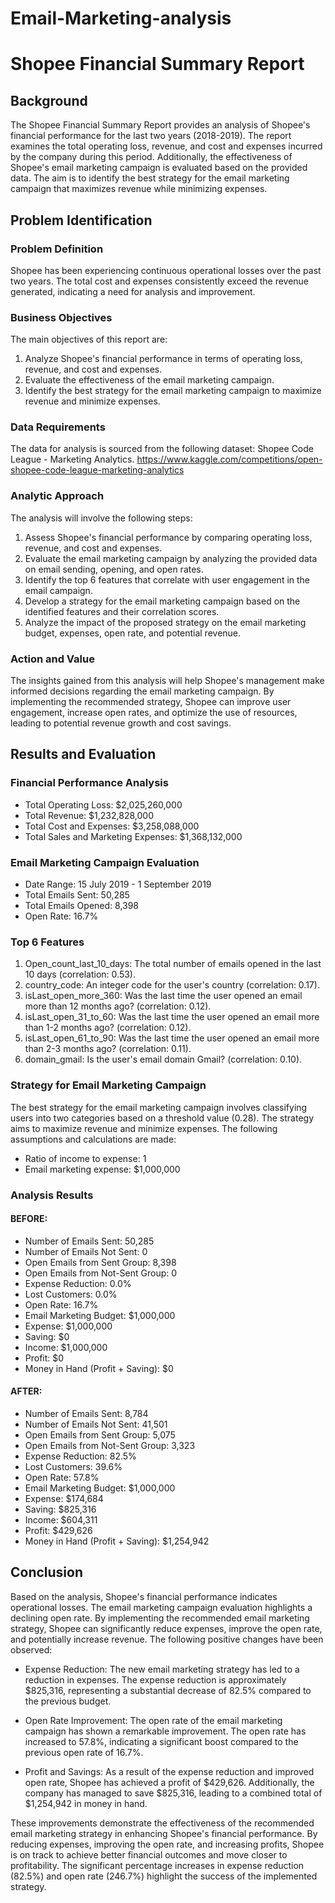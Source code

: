 # Email-Marketing-analysis
# Shopee Financial Summary Report

## Background
The Shopee Financial Summary Report provides an analysis of Shopee's financial performance for the last two years (2018-2019). The report examines the total operating loss, revenue, and cost and expenses incurred by the company during this period. Additionally, the effectiveness of Shopee's email marketing campaign is evaluated based on the provided data. The aim is to identify the best strategy for the email marketing campaign that maximizes revenue while minimizing expenses.

## Problem Identification

### Problem Definition
Shopee has been experiencing continuous operational losses over the past two years. The total cost and expenses consistently exceed the revenue generated, indicating a need for analysis and improvement.

### Business Objectives
The main objectives of this report are:
1. Analyze Shopee's financial performance in terms of operating loss, revenue, and cost and expenses.
2. Evaluate the effectiveness of the email marketing campaign.
3. Identify the best strategy for the email marketing campaign to maximize revenue and minimize expenses.

### Data Requirements
The data for analysis is sourced from the following dataset: Shopee Code League - Marketing Analytics.
https://www.kaggle.com/competitions/open-shopee-code-league-marketing-analytics

### Analytic Approach
The analysis will involve the following steps:
1. Assess Shopee's financial performance by comparing operating loss, revenue, and cost and expenses.
2. Evaluate the email marketing campaign by analyzing the provided data on email sending, opening, and open rates.
3. Identify the top 6 features that correlate with user engagement in the email campaign.
4. Develop a strategy for the email marketing campaign based on the identified features and their correlation scores.
5. Analyze the impact of the proposed strategy on the email marketing budget, expenses, open rate, and potential revenue.

### Action and Value
The insights gained from this analysis will help Shopee's management make informed decisions regarding the email marketing campaign. By implementing the recommended strategy, Shopee can improve user engagement, increase open rates, and optimize the use of resources, leading to potential revenue growth and cost savings.

## Results and Evaluation

### Financial Performance Analysis
- Total Operating Loss: $2,025,260,000
- Total Revenue: $1,232,828,000
- Total Cost and Expenses: $3,258,088,000
- Total Sales and Marketing Expenses: $1,368,132,000

### Email Marketing Campaign Evaluation
- Date Range: 15 July 2019 - 1 September 2019
- Total Emails Sent: 50,285
- Total Emails Opened: 8,398
- Open Rate: 16.7%

### Top 6 Features
1. Open_count_last_10_days: The total number of emails opened in the last 10 days (correlation: 0.53).
2. country_code: An integer code for the user's country (correlation: 0.17).
3. isLast_open_more_360: Was the last time the user opened an email more than 12 months ago? (correlation: 0.12).
4. isLast_open_31_to_60: Was the last time the user opened an email more than 1-2 months ago? (correlation: 0.12).
5. isLast_open_61_to_90: Was the last time the user opened an email more than 2-3 months ago? (correlation: 0.11).
6. domain_gmail: Is the user's email domain Gmail? (correlation: 0.10).

### Strategy for Email Marketing Campaign
The best strategy for the email marketing campaign involves classifying users into two categories based on a threshold value (0.28). The strategy aims to maximize revenue and minimize expenses. The following assumptions and calculations are made:
- Ratio of income to expense: 1
- Email marketing expense: $1,000,000

### Analysis Results
#### BEFORE:
- Number of Emails Sent: 50,285
- Number of Emails Not Sent: 0
- Open Emails from Sent Group: 8,398
- Open Emails from Not-Sent Group: 0
- Expense Reduction: 0.0%
- Lost Customers: 0.0%
- Open Rate: 16.7%
- Email Marketing Budget: $1,000,000
- Expense: $1,000,000
- Saving: $0
- Income: $1,000,000
- Profit: $0
- Money in Hand (Profit + Saving): $0

#### AFTER:
- Number of Emails Sent: 8,784
- Number of Emails Not Sent: 41,501
- Open Emails from Sent Group: 5,075
- Open Emails from Not-Sent Group: 3,323
- Expense Reduction: 82.5%
- Lost Customers: 39.6%
- Open Rate: 57.8%
- Email Marketing Budget: $1,000,000
- Expense: $174,684
- Saving: $825,316
- Income: $604,311
- Profit: $429,626
- Money in Hand (Profit + Saving): $1,254,942

## Conclusion
Based on the analysis, Shopee's financial performance indicates operational losses. The email marketing campaign evaluation highlights a declining open rate. By implementing the recommended email marketing strategy, Shopee can significantly reduce expenses, improve the open rate, and potentially increase revenue. The following positive changes have been observed:

- Expense Reduction: The new email marketing strategy has led to a reduction in expenses. The expense reduction is approximately $825,316, representing a substantial decrease of 82.5% compared to the previous budget.

- Open Rate Improvement: The open rate of the email marketing campaign has shown a remarkable improvement. The open rate has increased to 57.8%, indicating a significant boost compared to the previous open rate of 16.7%.

- Profit and Savings: As a result of the expense reduction and improved open rate, Shopee has achieved a profit of $429,626. Additionally, the company has managed to save $825,316, leading to a combined total of $1,254,942 in money in hand.

These improvements demonstrate the effectiveness of the recommended email marketing strategy in enhancing Shopee's financial performance. By reducing expenses, improving the open rate, and increasing profits, Shopee is on track to achieve better financial outcomes and move closer to profitability. The significant percentage increases in expense reduction (82.5%) and open rate (246.7%) highlight the success of the implemented strategy.
